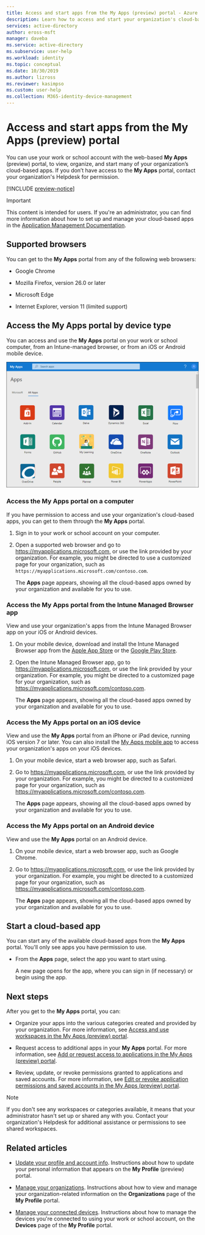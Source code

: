 ```yaml
---
title: Access and start apps from the My Apps (preview) portal - Azure Active Directory | Microsoft Docs
description: Learn how to access and start your organization's cloud-based apps from the My Apps (preview) portal.
services: active-directory
author: eross-msft
manager: daveba
ms.service: active-directory
ms.subservice: user-help
ms.workload: identity
ms.topic: conceptual
ms.date: 10/30/2019
ms.author: lizross
ms.reviewer: kasimpso
ms.custom: user-help
ms.collection: M365-identity-device-management
---
```


# Access and start apps from the My Apps (preview) portal

You can use your work or school account with the web-based **My Apps** (preview) portal, to view, organize, and start many of your organization’s cloud-based apps. If you don’t have access to the **My Apps** portal, contact your organization's Helpdesk for permission.

[!INCLUDE [preview-notice](../../../includes/active-directory-end-user-my-apps-and-workspaces.md)]

>[!Important]
>This content is intended for users. If you're an administrator, you can find more information about how to set up and manage your cloud-based apps in the [Application Management Documentation](https://docs.microsoft.com/azure/active-directory/manage-apps).

## Supported browsers

You can get to the **My Apps** portal from any of the following web browsers:

- Google Chrome

- Mozilla Firefox, version 26.0 or later

- Microsoft Edge

- Internet Explorer, version 11 (limited support)

## Access the My Apps portal by device type

You can access and use the **My Apps** portal on your work or school computer, from an Intune-managed browser, or from an iOS or Android mobile device.

![Apps page in the My Apps portal](media/my-apps-portal-preview/my-apps-portal-preview.png)

### Access the My Apps portal on a computer

If you have permission to access and use your organization's cloud-based apps, you can get to them through the **My Apps** portal.

1. Sign in to your work or school account on your computer.

2. Open a supported web browser and go to https://myapplications.microsoft.com, or use the link provided by your organization. For example, you might be directed to use a customized page for your organization, such as `https://myapplications.microsoft.com/contoso.com`.

    The **Apps** page appears, showing all the cloud-based apps owned by your organization and available for you to use.

### Access the My Apps portal from the Intune Managed Browser app

View and use your organization's apps from the Intune Managed Browser app on your iOS or Android devices.

1. On your mobile device, download and install the Intune Managed Browser app from the [Apple App Store](https://itunes.apple.com/us/app/microsoft-intune-managed-browser/id943264951?mt=8) or the [Google Play Store](https://play.google.com/store/apps/details?id=com.microsoft.intune.mam.managedbrowser).

2. Open the Intune Managed Browser app, go to https://myapplications.microsoft.com, or use the link provided by your organization. For example, you might be directed to a customized page for your organization, such as https://myapplications.microsoft.com/contoso.com.

    The **Apps** page appears, showing all the cloud-based apps owned by your organization and available for you to use.

### Access the My Apps portal on an iOS device

View and use the **My Apps** portal from an iPhone or iPad device, running iOS version 7 or later. You can also install the [My Apps mobile app](https://itunes.apple.com/us/app/my-apps-azure-active-directory/id824048653?mt=8) to access your organization's apps on your iOS devices.

1. On your mobile device, start a web browser app, such as Safari.

2. Go to https://myapplications.microsoft.com, or use the link provided by your organization. For example, you might be directed to a customized page for your organization, such as https://myapplications.microsoft.com/contoso.com.

    The **Apps** page appears, showing all the cloud-based apps owned by your organization and available for you to use.

### Access the My Apps portal on an Android device

View and use the **My Apps** portal on an Android device.

1. On your mobile device, start a web browser app, such as Google Chrome.

2. Go to https://myapplications.microsoft.com, or use the link provided by your organization. For example, you might be directed to a customized page for your organization, such as https://myapplications.microsoft.com/contoso.com.

    The **Apps** page appears, showing all the cloud-based apps owned by your organization and available for you to use.

## Start a cloud-based app

You can start any of the available cloud-based apps from the **My Apps** portal. You'll only see apps you have permission to use.

- From the **Apps** page, select the app you want to start using.

    A new page opens for the app, where you can sign in (if necessary) or begin using the app.

## Next steps

After you get to the **My Apps** portal, you can:

- Organize your apps into the various categories created and provided by your organization. For more information, see [Access and use workspaces in the My Apps (preview) portal](my-applications-portal-workspaces.md).

- Request access to additional apps in your **My Apps** portal. For more information, see [Add or request access to applications in the My Apps (preview) portal](my-applications-portal-add-apps.md).

- Review, update, or revoke permissions granted to applications and saved accounts. For more information, see [Edit or revoke application permissions and saved accounts in the My Apps (preview) portal](my-applications-portal-permissions-saved-accounts.md).

>[!Note]
>If you don't see any workspaces or categories available, it means that your administrator hasn't set up or shared any with you. Contact your organization's Helpdesk for additional assistance or permissions to see shared workspaces.

## Related articles

- [Update your profile and account info](myprofile-portal-overview.md). Instructions about how to update your personal information that appears on the **My Profile** (preview) portal.

- [Manage your organizations](myprofile-portal-organizations-page.md). Instructions about how to view and manage your organization-related information on the **Organizations** page of the **My Profile** portal.

- [Manage your connected devices](myprofile-portal-devices-page.md). Instructions about how to manage the devices you're connected to using your work or school account, on the **Devices** page of the **My Profile** portal.
